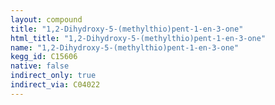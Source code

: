 ```yaml
---
layout: compound
title: "1,2-Dihydroxy-5-(methylthio)pent-1-en-3-one"
html_title: "1,2-Dihydroxy-5-(methylthio)pent-1-en-3-one"
name: "1,2-Dihydroxy-5-(methylthio)pent-1-en-3-one"
kegg_id: C15606
native: false
indirect_only: true
indirect_via: C04022
---
```

